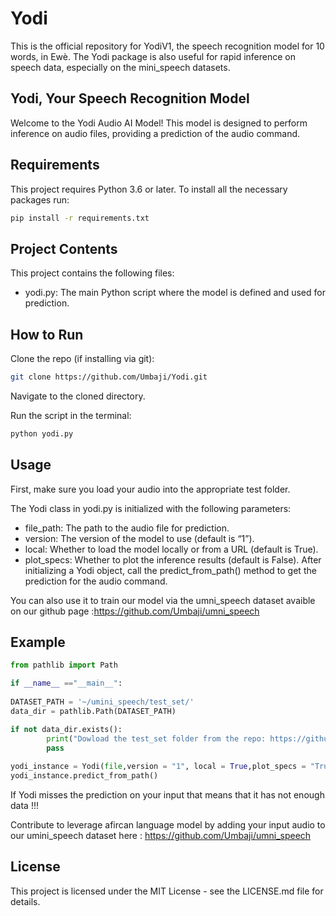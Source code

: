 # Yodi

This is the official repository for YodiV1, the speech recognition model for 10 words, in Ewè. The Yodi package is also useful for rapid inference on speech data, especially on the mini_speech datasets.

## Yodi, Your Speech Recognition Model

Welcome to the Yodi Audio AI Model! This model is designed to perform inference on audio files, providing a prediction of the audio command.

## Requirements

This project requires Python 3.6 or later. To install all the necessary packages run:

```bash
pip install -r requirements.txt
```

## Project Contents
This project contains the following files:
- yodi.py: The main Python script where the model is defined and used for prediction.

## How to Run
Clone the repo (if installing via git): 
```bash
git clone https://github.com/Umbaji/Yodi.git
```
Navigate to the cloned directory.

Run the script in the terminal: 
```bash
python yodi.py
```
## Usage
First, make sure you load your audio into the appropriate test folder.

The Yodi class in yodi.py is initialized with the following parameters:

- file_path: The path to the audio file for prediction.
- version: The version of the model to use (default is “1”).
- local: Whether to load the model locally or from a URL (default is True).
- plot_specs: Whether to plot the inference results (default is False).
After initializing a Yodi object, call the predict_from_path() method to get the prediction for the audio command.

You can also use it to train our model via the umni_speech dataset avaible on our github page :https://github.com/Umbaji/umni_speech

## Example
```python
from pathlib import Path

if __name__ =="__main__":
    
DATASET_PATH = '~/umini_speech/test_set/'
data_dir = pathlib.Path(DATASET_PATH)

if not data_dir.exists():
        print("Dowload the test_set folder from the repo: https://github.com/Umbaji/Yodi.git")
        pass
        
yodi_instance = Yodi(file,version = "1", local = True,plot_specs = "True")
yodi_instance.predict_from_path()
```
If Yodi misses the prediction on your input that means that it has not enough data !!!

Contribute to leverage afircan language model by adding your input audio to our umini_speech dataset here :
https://github.com/Umbaji/umni_speech

## License
This project is licensed under the MIT License - see the LICENSE.md file for details.
